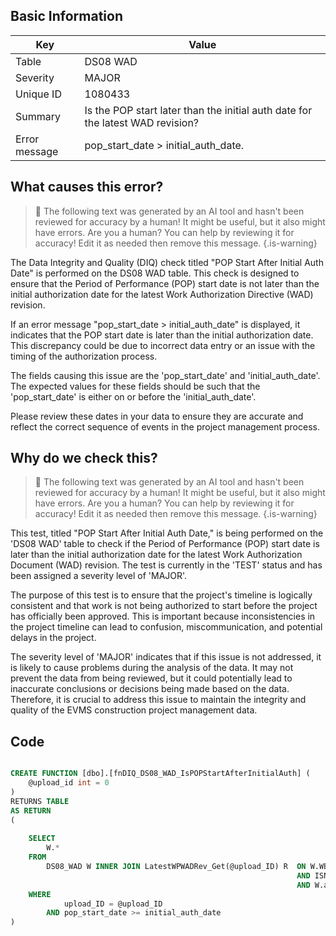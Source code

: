 ## Basic Information
| Key         | Value          |
|-------------|----------------|
| Table       | DS08 WAD |
| Severity    | MAJOR |
| Unique ID   | 1080433   |
| Summary     | Is the POP start later than the initial auth date for the latest WAD revision? |
| Error message | pop_start_date > initial_auth_date. |

## What causes this error?

> :robot: The following text was generated by an AI tool and hasn't been reviewed for accuracy by a human! It might be useful, but it also might have errors. Are you a human? You can help by reviewing it for accuracy! Edit it as needed then remove this message.
{.is-warning}

The Data Integrity and Quality (DIQ) check titled "POP Start After Initial Auth Date" is performed on the DS08 WAD table. This check is designed to ensure that the Period of Performance (POP) start date is not later than the initial authorization date for the latest Work Authorization Directive (WAD) revision.

If an error message "pop_start_date > initial_auth_date" is displayed, it indicates that the POP start date is later than the initial authorization date. This discrepancy could be due to incorrect data entry or an issue with the timing of the authorization process.

The fields causing this issue are the 'pop_start_date' and 'initial_auth_date'. The expected values for these fields should be such that the 'pop_start_date' is either on or before the 'initial_auth_date'. 

Please review these dates in your data to ensure they are accurate and reflect the correct sequence of events in the project management process.
## Why do we check this?

> :robot: The following text was generated by an AI tool and hasn't been reviewed for accuracy by a human! It might be useful, but it also might have errors. Are you a human? You can help by reviewing it for accuracy! Edit it as needed then remove this message.
{.is-warning}

This test, titled "POP Start After Initial Auth Date," is being performed on the 'DS08 WAD' table to check if the Period of Performance (POP) start date is later than the initial authorization date for the latest Work Authorization Document (WAD) revision. The test is currently in the 'TEST' status and has been assigned a severity level of 'MAJOR'. 

The purpose of this test is to ensure that the project's timeline is logically consistent and that work is not being authorized to start before the project has officially been approved. This is important because inconsistencies in the project timeline can lead to confusion, miscommunication, and potential delays in the project. 

The severity level of 'MAJOR' indicates that if this issue is not addressed, it is likely to cause problems during the analysis of the data. It may not prevent the data from being reviewed, but it could potentially lead to inaccurate conclusions or decisions being made based on the data. Therefore, it is crucial to address this issue to maintain the integrity and quality of the EVMS construction project management data.
## Code

```sql

CREATE FUNCTION [dbo].[fnDIQ_DS08_WAD_IsPOPStartAfterInitialAuth] (
	@upload_id int = 0
)
RETURNS TABLE
AS RETURN
(
	
	SELECT 
		W.*
	FROM 
		DS08_WAD W INNER JOIN LatestWPWADRev_Get(@upload_ID) R 	ON W.WBS_ID = R.WBS_ID
																AND ISNULL(W.WBS_ID_WP,'') = R.WBS_ID_WP
																AND W.auth_PM_date = R.PMAuth
	WHERE 
			upload_ID = @upload_ID
		AND pop_start_date >= initial_auth_date
)
```
